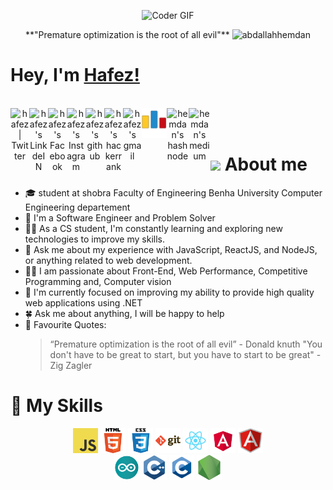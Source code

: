 <p align="center">
  <img src="https://media.giphy.com/media/SWoSkN6DxTszqIKEqv/giphy.gif" alt="Coder GIF" width="500" height="400">
  
</p>
<div align="center">
**"Premature optimization is the root of all evil"**
<!--[![Years Badge](https://badges.pufler.dev/years/AbdallahHemdan)](https://badges.pufler.dev)-->
<!-- [![Most Active GitHub User Rank](https://en4ykswhoyisq3x.m.pipedream.net)](https://commits.top/egypt.html) -->
<!--[![Repos Badge](https://badges.pufler.dev/repos/AbdallahHemdan)](https://badges.pufler.dev) -->
<img src="https://komarev.com/ghpvc/?username=abdallahhemdan&label=Profile%20views&color=0e75b6&style=flat" alt="abdallahhemdan" />

</div>

# Hey, I'm [Hafez!](https://www.linkedin.com/in/abdallah-hafez-saad/) 

<br/>

<div align="center">
<a href="https://twitter.com/AbdallahHafez22"><img align="left" alt="hafez | Twitter" width="30px" src="https://cdn-icons-png.flaticon.com/512/733/733579.png" draggable="false" /></a>
<a href="https://www.linkedin.com/in/abdallah-hafez-saad/"><img align="left" alt="hafez's LinkdeIN" width="30px" src="https://cdn-icons-png.flaticon.com/512/174/174857.png" draggable="false" /></a>
<a href="https://www.facebook.com/abdullah.hafez.39/">
  <img align="left" alt="hafez's Facebook" width="30px" src="https://cdn-icons-png.flaticon.com/512/733/733547.png" draggable="false" />
</a>
<a ">
  <img align="left" alt="hafez's Instagram" width="30px" src="https://cdn-icons-png.flaticon.com/512/2111/2111463.png" draggable="false" /></a>
  
<a href="https://github.com/ABDALLAH-BADER">
  <img align="left" alt="hafez's github" width="30px" src="https://cdn-icons-png.flaticon.com/512/733/733609.png" />
</a>
<a href="https://www.hackerrank.com/profile/abdallahhafez723">
  <img align="left" alt="hafez's hackerrank" width="30px" src="https://assets.brandfolder.com/y9ol94wb/v/331198/view@2x.png?v=1591971279" draggable="false" />
</a>
<a href="mailto:Abdullah20616@feng.bu.edu.eg">
  <img align="left" alt="hafez's gmail" width="30px" src="https://cdn-icons-png.flaticon.com/512/281/281769.png" draggable="false" />
</a>
<a href="https://codeforces.com/profile/Hafez">
  <img align="left" alt="hafez's codeforces" width="40px" src="https://github.com/AbdallahHemdan/AbdallahHemdan/blob/master/codeforces.png" draggable="false" />
</a>
<a >
  <img align="left" alt="hemdan's hashnode" width="35px" src="https://encrypted-tbn0.gstatic.com/images?q=tbn:ANd9GcTj86-LC7fAA-ib9z9QKaspSK6pHEv1JVrvQBipcf52fg&s" draggable="false" />
</a>
<a >
  <img align="left" alt="hemdan's medium" width="35px" src="https://cdn.iconscout.com/icon/free/png-512/medium-47-433328.png" draggable="false" />
</a>
</div>
<br />
<br />

# <img src="https://media.giphy.com/media/VgCDAzcKvsR6OM0uWg/giphy.gif" width="50" draggable="false" > About me

- 🎓 student at shobra Faculty of Engineering Benha University Computer Engineering departement
- 🏢 I'm a Software Engineer and Problem Solver
- 👨‍💻 As a CS student, I'm constantly learning and exploring new technologies to improve my skills.
- 💬 Ask me about my experience with JavaScript, ReactJS, and NodeJS, or anything related to web development.
- 🏃‍♂️ I am passionate about Front-End, Web Performance, Competitive Programming and, Computer vision
- 🚧 I'm currently focused on improving my ability to provide high quality web applications using .NET
- 🍀 Ask me about anything, I will be happy to help
- 💬 Favourite Quotes: 
  > “Premature optimization is the root of all evil” - Donald knuth
  > "You don't have to be great to start, but you have to start to be great"  - Zig Zagler

# 🧰 My Skills
<div align="center">
<code><img height="40" src="https://raw.githubusercontent.com/github/explore/80688e429a7d4ef2fca1e82350fe8e3517d3494d/topics/javascript/javascript.png"></code>
<!-- <code><img height="40" src="https://raw.githubusercontent.com/github/explore/80688e429a7d4ef2fca1e82350fe8e3517d3494d/topics/vue/vue.png"></code> -->
<code><img height="40" src="https://raw.githubusercontent.com/github/explore/80688e429a7d4ef2fca1e82350fe8e3517d3494d/topics/html/html.png"></code>
<code><img height="40" src="https://raw.githubusercontent.com/github/explore/80688e429a7d4ef2fca1e82350fe8e3517d3494d/topics/css/css.png"></code>
<!-- <code><img height="40" src="https://raw.githubusercontent.com/github/explore/80688e429a7d4ef2fca1e82350fe8e3517d3494d/topics/webpack/webpack.png"></code> -->
<code><img height="40" src="https://raw.githubusercontent.com/github/explore/80688e429a7d4ef2fca1e82350fe8e3517d3494d/topics/git/git.png"></code>
<code><img height="40" src="https://raw.githubusercontent.com/github/explore/80688e429a7d4ef2fca1e82350fe8e3517d3494d/topics/react/react.png"></code>
<!-- <code><img height="40" src="https://raw.githubusercontent.com/vscode-icons/vscode-icons/master/icons/file_type_jest.svg?sanitize=true"></code> -->
<!-- <code><img height="40" src="https://raw.githubusercontent.com/github/explore/80688e429a7d4ef2fca1e82350fe8e3517d3494d/topics/redux/redux.png"></code> -->
<code><img height="40" src="https://raw.githubusercontent.com/github/explore/80688e429a7d4ef2fca1e82350fe8e3517d3494d/topics/angular/angular.png"></code>
<code><img src="https://raw.githubusercontent.com/devicons/devicon/master/icons/angularjs/angularjs-original.svg" alt="angular-js" width="40" height="40" /></code>
<!-- <code><img src="https://raw.githubusercontent.com/devicons/devicon/master/icons/bootstrap/bootstrap-plain.svg" alt="bootstrap" width="40" height="40" /></code> -->
<br />
<code><img height="40" src="https://raw.githubusercontent.com/github/explore/80688e429a7d4ef2fca1e82350fe8e3517d3494d/topics/arduino/arduino.png"></code>
<code><img height="40" src="https://raw.githubusercontent.com/github/explore/80688e429a7d4ef2fca1e82350fe8e3517d3494d/topics/cpp/cpp.png"></code>
<code><img height="40" src="https://raw.githubusercontent.com/github/explore/80688e429a7d4ef2fca1e82350fe8e3517d3494d/topics/c/c.png"></code>
<!-- <code><img height="40" src="https://raw.githubusercontent.com/github/explore/80688e429a7d4ef2fca1e82350fe8e3517d3494d/topics/python/python.png"></code> -->
<!-- <code><img height="40" src="https://raw.githubusercontent.com/github/explore/80688e429a7d4ef2fca1e82350fe8e3517d3494d/topics/firebase/firebase.png"></code> -->
<code><img height="40" src="https://raw.githubusercontent.com/github/explore/80688e429a7d4ef2fca1e82350fe8e3517d3494d/topics/nodejs/nodejs.png"></code>
<!-- <code><img height="40" src="https://iconape.com/wp-content/files/gj/370774/svg/370774.svg" title="Cypress"></code> -->
<!-- <code><img height="40" src="https://raw.githubusercontent.com/github/explore/80688e429a7d4ef2fca1e82350fe8e3517d3494d/topics/sass/sass.png"></code> -->
</div>
<br /><br />
